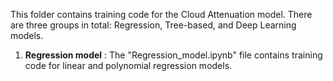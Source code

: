 This folder contains training code for the Cloud Attenuation model. There are three groups in total: Regression, Tree-based, and Deep Learning models.  
1. **Regression model** : The "Regression_model.ipynb" file contains training code for linear and polynomial regression models.
